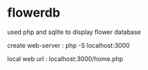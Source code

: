 # flowerdb
used php and sqlite to display flower database

create web-server : php -S localhost:3000

local web url : localhost:3000/home.php
